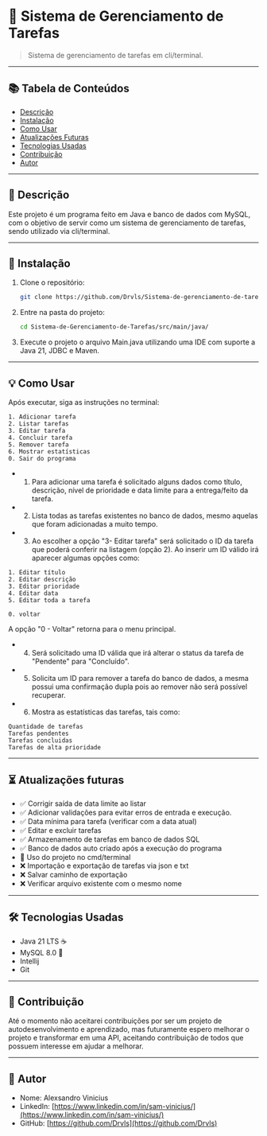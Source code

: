# 📝 Sistema de Gerenciamento de Tarefas

> Sistema de gerenciamento de tarefas em cli/terminal.
---

## 📚 Tabela de Conteúdos

- [Descrição](#-descrição)
- [Instalação](#-instalação)
- [Como Usar](#-como-usar)
- [Atualizações Futuras](#-atualizações-futuras)
- [Tecnologias Usadas](#-tecnologias-usadas)
- [Contribuição](#-contribuição)
- [Autor](#-autor)

---

## 🧾 Descrição

Este projeto é um programa feito em Java e banco de dados com MySQL, com o objetivo de servir como um sistema de gerenciamento de tarefas, sendo utilizado via cli/terminal.

---

## 🚀 Instalação

1. Clone o repositório:
   ```bash
   git clone https://github.com/Drvls/Sistema-de-gerenciamento-de-tarefas-cli.git
   ```

2. Entre na pasta do projeto:
   ```bash
   cd Sistema-de-Gerenciamento-de-Tarefas/src/main/java/
   ```

3. Execute o projeto o arquivo Main.java utilizando uma IDE com suporte a Java 21, JDBC e Maven.
---

## 💡 Como Usar

Após executar, siga as instruções no terminal:  

```cli
1. Adicionar tarefa
2. Listar tarefas
3. Editar tarefa
4. Concluir tarefa
5. Remover tarefa
6. Mostrar estatísticas
0. Sair do programa

```
- 1. Para adicionar uma tarefa é solicitado alguns dados como título, descrição, nível de prioridade e data limite para a entrega/feito da tarefa.
- 2. Lista todas as tarefas existentes no banco de dados, mesmo aquelas que foram adicionadas a muito tempo.
- 3. Ao escolher a opção "3- Editar tarefa" será solicitado o ID da tarefa que poderá conferir na listagem (opção 2). Ao inserir um ID válido irá aparecer algumas opções como:

```cli
1. Editar título
2. Editar descrição
3. Editar prioridade
4. Editar data
5. Editar toda a tarefa

0. voltar
````
A opção "0 - Voltar" retorna para o menu principal.

- 4. Será solicitado uma ID válida que irá alterar o status da tarefa de "Pendente" para "Concluído".
- 5. Solicita um ID para remover a tarefa do banco de dados, a mesma possui uma confirmação dupla pois ao remover não será possível recuperar.
- 6. Mostra as estatísticas das tarefas, tais como:

```cli
Quantidade de tarefas
Tarefas pendentes
Tarefas concluidas
Tarefas de alta prioridade
```

---

## ⏳ Atualizações futuras

- ✅ Corrigir saída de data limite ao listar
- ✅ Adicionar validações para evitar erros de entrada e execução.
- ✅ Data mínima para tarefa (verificar com a data atual)
- ✅ Editar e excluir tarefas
- ✅ Armazenamento de tarefas em banco de dados SQL
- ✅ Banco de dados auto criado após a execução do programa
- 🚧 Uso do projeto no cmd/terminal
- ❌ Importação e exportação de tarefas via json e txt
- ❌ Salvar caminho de exportação
- ❌ Verificar arquivo existente com o mesmo nome
---

## 🛠 Tecnologias Usadas

- Java 21 LTS ☕ 
- MySQL 8.0 🐬
- Intellij
- Git

---

## 🤝 Contribuição

Até o momento não aceitarei contribuições por ser um projeto de autodesenvolvimento e aprendizado, mas futuramente espero melhorar o projeto e transformar em uma API, aceitando contribuição de todos que possuem interesse em ajudar a melhorar.

---

## 👤 Autor

- Nome: Alexsandro Vinicius
- LinkedIn: [https://www.linkedin.com/in/sam-vinicius/](https://www.linkedin.com/in/sam-vinicius/)
- GitHub: [https://github.com/Drvls](https://github.com/Drvls)